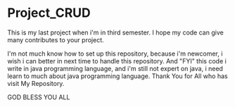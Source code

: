 # Project_CRUD
This is my last project when i'm in third semester. I hope my code can give many contributes to your project.

I'm not much know how to set up this repository, because i'm newcomer, i wish i can better in next time to handle this repository.
And "FYI" this code i write in java programming language, and i'm still not expert on java,
i need learn to much about java programming language. 
Thank You for All who has visit My Repository.

GOD BLESS YOU ALL
